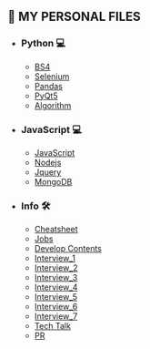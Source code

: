 ## 📌 MY PERSONAL FILES
- ### Python 💻
  - [BS4](Link)  
  - [Selenium](Link)  
  - [Pandas](Link)  
  - [PyQt5](Link)  
  - [Algorithm](Link)
 
- ### JavaScript 💻
  - [JavaScript](Link)  
  - [Nodejs](Link)  
  - [Jquery](Link)  
  - [MongoDB](Link)  

- ### Info 🛠
  - [Cheatsheet](https://github.com/rstacruz/cheatsheets)
  - [Jobs](https://github.com/jojoldu/junior-recruit-scheduler)
  - [Develop Contents](https://github.com/Integerous/goQuality-dev-contents)
  - [Interview_1](https://github.com/JaeYeopHan/Interview_Question_for_Beginner)
  - [Interview_2](https://github.com/WooVictory/Ready-For-Tech-Interview)
  - [Interview_3](https://github.com/gyoogle/tech-interview-for-developer)
  - [Interview_4](https://github.com/devham76/tech-interview-study)
  - [Interview_5](https://github.com/WeareSoft/tech-interview)
  - [Interview_6](https://trello.com/b/BWtpfywH/신입-개발자-기술면접)
  - [Interview_7](https://oolaf.tistory.com/m/123)
  - [Tech Talk](https://www.youtube.com/watch?v=1xJU8HfBREY&list=PLgXGHBqgT2TvpJ_p9L_yZKPifgdBOzdVH)
  - [PR](https://github.com/gyoogle/tech-interview-for-developer)
